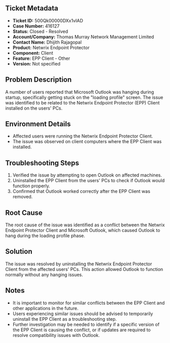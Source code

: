 ## Ticket Metadata
- **Ticket ID:** 500Qk00000DXx1vIAD
- **Case Number:** 416127
- **Status:** Closed - Resolved
- **Account/Company:** Thomas Murray Network Management Limited
- **Contact Name:** Dhijith Rajagopal
- **Product:** Netwrix Endpoint Protector
- **Component:** Client
- **Feature:** EPP Client - Other
- **Version:** Not specified

## Problem Description
A number of users reported that Microsoft Outlook was hanging during startup, specifically getting stuck on the "loading profile" screen. The issue was identified to be related to the Netwrix Endpoint Protector (EPP) Client installed on the users' PCs.

## Environment Details
- Affected users were running the Netwrix Endpoint Protector Client.
- The issue was observed on client computers where the EPP Client was installed.

## Troubleshooting Steps
1. Verified the issue by attempting to open Outlook on affected machines.
2. Uninstalled the EPP Client from the users' PCs to check if Outlook would function properly.
3. Confirmed that Outlook worked correctly after the EPP Client was removed.

## Root Cause
The root cause of the issue was identified as a conflict between the Netwrix Endpoint Protector Client and Microsoft Outlook, which caused Outlook to hang during the loading profile phase.

## Solution
The issue was resolved by uninstalling the Netwrix Endpoint Protector Client from the affected users' PCs. This action allowed Outlook to function normally without any hanging issues.

## Notes
- It is important to monitor for similar conflicts between the EPP Client and other applications in the future.
- Users experiencing similar issues should be advised to temporarily uninstall the EPP Client as a troubleshooting step.
- Further investigation may be needed to identify if a specific version of the EPP Client is causing the conflict, or if updates are required to resolve compatibility issues with Outlook.